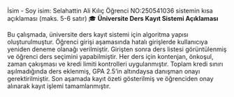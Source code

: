 İsim - Soy isim: Selahattin Ali Kılıç
Öğrenci NO:250541036
sistemin kısa açıklaması (maks. 5-6 satır)
  🎓 **Üniversite Ders Kayıt Sistemi Açıklaması**

Bu çalışmada, üniversite ders kayıt sistemi için algoritma yapısı oluşturulmuştur.
Öğrenci girişi aşamasında hatalı girişlerde kullanıcıya yeniden deneme olanağı verilmiştir.
Girişten sonra ders listesi görüntülenmiş ve öğrenci ders seçimini yapabilmiştir.
Her ders için kontenjan, önkoşul, zaman çakışması ve kredi limiti kontrolleri uygulanmıştır.
Toplam kredi sınırı aşılmadığında ders eklenmiş, GPA 2.5’in altındaysa danışman onayı gerektirilmiştir.
Son aşamada kayıt özeti gösterilmiş ve öğrenciden onay alınarak kayıt işlemi tamamlanmıştır.

